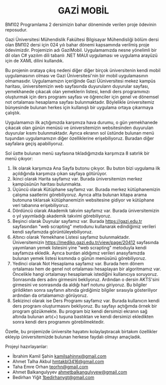 <h1 align="center">GAZİ MOBİL</h1>

BM102 Programlama 2 dersimizin bahar döneminde verilen proje ödevinin reposudur.

Gazi Üniversitesi Mühendislik Fakültesi Bilgisayar Mühendisliği bölüm dersi olan BM102 dersi için 024 yılı bahar dönemi kapsamında verilmiş proje ödevimizdir. Projemizin adı GaziMobil. Uygulamamızda nesne yönelimli bir dil olan C# yazılım dili tabanlı .NET MAUI uygulaması ve uygulama arayüzü için de XAML dilini kullandık.

Bu projenin orataya çıkış nedeni diğer diğer birçok üniversitenin kendi mobil uygulamasının olması ve Gazi Üniversitesi'nin bir mobil uygulamasının olmamasıdır. Uygulamamızın içeriğinde Gazi Üüniversitesi mekez kampüs haritası, üniversitemizin web sayfasında duyurulann duyurular sayfası, yemekhanede çıkacak olan yemeklerin listesi, kendi ders programımızı oluşturmak için ders programı sayfası ve öğrenciler için genel ve dönemsel not ortalaması hesaplama sayfası bulunmaktadır. Böylelikle üniversitemiz bünyesinde bulunan herkes için kullanışlı bir uygulama ortaya çıkarmaya çalıştık. 

Uygulamamızı ilk açtığımızda karşımıza hava durumu, o gün yemekhanede çıkacak olan günün menüsü ve üniversitemizin websitesinden duyurulan duyurular kısmı bulunmaktadır. Ayrıca ekranın sol üstünde bulunan menü tuşundan uygulamamızın diğer özelliklerine erişebiliyoruz. Buradan diğer sayfalara geçiş apabiliyoruz.

Sol üstte bulunan menü sayfasına tıkladığımzıda karşımıza 8 satırlık bir menü çıkıyor:  
1. İlk olarak karşımıza Ana Sayfa butonu çıkıyor. Bu buton bizi uygulama ilk açıldığında karşımıza çıkan sayfaya götürüyor.
2. İkinci olarak Harita sayfamız var. Burada üniversitemizn merkez kampüsünün haritası bulunmakta.
3. Üçüncü olarak Kütüphane sayfamız var. Burada merkez kütüphanemizin çalışma saatlerini görebiliyoruz. Ayrıca altta bulunan kitapa arama butonuna tıklarsak kütüphanemizin websitesine gidiyor ve kütüphane veri tabanına erişebiliyoruz.
4. Dördüncü olarak Akademik takvim sayfamız var. Burada üniversitemizin o yıl yayımladığı akademik takvimi görebiliyoruz.
5. Beşinci olarak Duyrular sayfamız var. Burada https://gazi.edu.tr sayfasından "web scrapting" metodunu kullanarak edindiğimiz verileri kendi sayfamızda görüntüleyebiliyoruz.
6. Altıncı olarak Yemekhane Listesi sayfamız bulunmaktadır. Üniversitemizin https://mediko.gazi.edu.tr/view/page/20412 sayfasında yayımlanan yemek listesini yine "web scrapting" metoduyla kendi sayfamıza ekledik. Ayrıca burdan aldığımız verileri anasyfamızda bulunan yemek listesi kısmında o günün menüsünü görebiliyoruz.  
7. Yedinci olarak Not Hesaplama sayfamız var. Burada hem dönem ortalaması hem de genel not ortalaması hesaplayan bir algoritmamız var. Öncelikle hangi ortalamayı hesaplamak istediğini kullanıcıya soruyoruz. Sonrasında ders adını girmesini bekliyoruz. Ardından o dersin AKTS'sini girmesini ve sonrasında da aldığı harf notunu giriyoruz. Bu bilgiler girildikten sonra sayfanın altında girdiğimiz bilgiler sırasıyla gösteriliyor ardından da ortalamamızı görüyoruz.
8. Sekizinci olarak ise Ders Programı sayfamız var. Burada kullanıcın kendi ders prograını oluşturmasını bekliyoruz. Bu sayfayı açtığımda örnek bir program gözükmekte. Bu program biz kendi dersimizi ekranın sağ altında bulunan artı(+) tuşuna bastıktan ve kendi dersimizi ekledikten sonra kendi ders programını görebilmektedir.

Özetle, bu projemizde üniversite hayatını kolaylaştıracak birtakım özellikler ekleyip üniversitemizde bulunan herkese faydalı olmayı amaçladık.

Projeyi hazırlayanlar:  
- İbrahim Kamil Şahin kamilsahinnx@gmail.com
- Ahmet Talha Akbul   hmtakbl3416@gmail.com
- Taha Emre Orhan     teorhn@gmail.com
- Ahmet Balkangulyyev ahmetbalkangulyyew@gmail.com
- Bedirhan Yiğit      1bedirhanygt@gmail.com
